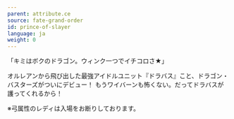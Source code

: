 ```yaml
---
parent: attribute.ce
source: fate-grand-order
id: prince-of-slayer
language: ja
weight: 0
---
```


「キミはボクのドラゴン。ウィンク一つでイチコロさ★」

オルレアンから飛び出した最強アイドルユニット『ドラバス』こと、ドラゴン・バスターズがついにデビュー！
もうワイバーンも怖くない。だってドラバスが護ってくれるから！

※弓属性のレディは入場をお断りしております。
